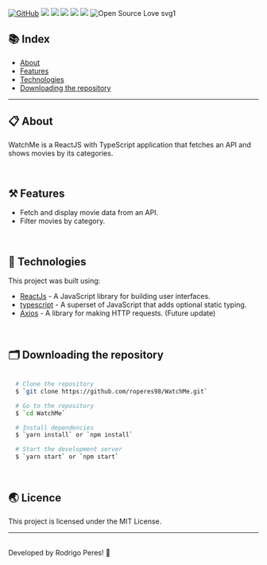 [![GitHub](https://img.shields.io/github/license/mashape/apistatus.svg)](https://github.com/roperes98/WatchMe/blob/master/LICENSE)
![](https://img.shields.io/github/package-json/v/roperes98/WatchMe.svg)
![](https://img.shields.io/github/last-commit/roperes98/WatchMe.svg?color=red)
![](https://img.shields.io/github/languages/count/roperes98/WatchMe.svg?color=lightgrey)
![](https://img.shields.io/github/languages/top/roperes98/WatchMe.svg?color=yellow)
![](https://img.shields.io/github/repo-size/roperes98/WatchMe.svg)
![Open Source Love svg1](https://badges.frapsoft.com/os/v1/WatchMe.svg?v=103)

## 📚 Index
- [About](#-about)
- [Features](#-features)
- [Technologies](#-technologies)
- [Downloading the repository](#-downloading-the-repository)

---

## 📋 About

WatchMe is a ReactJS with TypeScript application that fetches an API and shows movies by its categories. 

⠀⠀⠀⠀⠀⠀⠀⠀
## ⚒️ Features

- Fetch and display movie data from an API.
- Filter movies by category.

⠀⠀⠀⠀⠀⠀⠀⠀
## 🚀 Technologies

This project was built using:

- [ReactJs](https://reactjs.org/) - A JavaScript library for building user interfaces.
- [typescript](https://www.typescriptlang.org) - A superset of JavaScript that adds optional static typing.
- [Axios](https://github.com/axios/axios) - A library for making HTTP requests. (Future update)

⠀⠀⠀⠀⠀⠀⠀⠀

## 🗂️ Downloading the repository

```bash

  # Clone the repository
  $ `git clone https://github.com/roperes98/WatchMe.git`

  # Go to the repository
  $ `cd WatchMe`

  # Install dependencies
  $ `yarn install` or `npm install`

  # Start the development server
  $ `yarn start` or `npm start`

```
⠀⠀⠀⠀⠀⠀⠀⠀

## 🌏 Licence

This project is licensed under the MIT License.<br>

---
⠀⠀⠀⠀⠀⠀⠀⠀<br>
Developed by Rodrigo Peres! 👾
